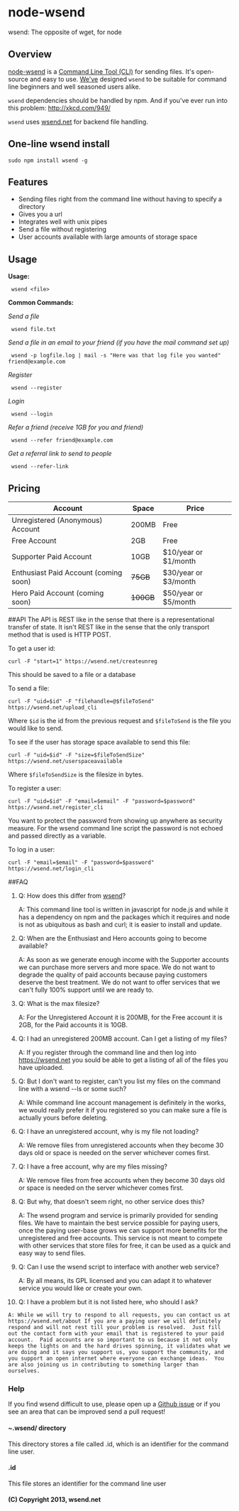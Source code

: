node-wsend
==========

wsend: The opposite of wget, for node

## Overview

[node-wsend](https://github.com/abemassry/node-wsend) is a [Command Line Tool (CLI)](http://en.wikipedia.org/wiki/Command-line_interface) for sending files. It's open-source and easy to use. [We've](http://massindustries.org) designed `wsend` to be suitable for command line beginners and well seasoned users alike.

`wsend` dependencies should be handled by npm. And if you've ever run into this problem: http://xkcd.com/949/

`wsend` uses [wsend.net](https://wsend.net) for backend file handling.

## One-line wsend install

    sudo npm install wsend -g

## Features

 - Sending files right from the command line without having to specify a directory
 - Gives you a url
 - Integrates well with unix pipes
 - Send a file without registering
 - User accounts available with large amounts of storage space

## Usage

   **Usage:**
   
     wsend <file>
   
   **Common Commands:**

   *Send a file*

     wsend file.txt

   *Send a file in an email to your friend (if you have the mail command set up)*

     wsend -p logfile.log | mail -s "Here was that log file you wanted" friend@example.com

   *Register*

     wsend --register

   *Login*
   
     wsend --login
   
   *Refer a friend (receive 1GB for you and friend)*
   
     wsend --refer friend@example.com

   *Get a referral link to send to people*
   
     wsend --refer-link
     

## Pricing 

| Account                               | Space     | Price                |
|---------------------------------------|-----------|----------------------|
| Unregistered (Anonymous) Account      | 200MB     | Free                 |
| Free Account                          | 2GB       | Free                 |
| Supporter Paid Account                | 10GB      | $10/year or $1/month |
| Enthusiast Paid Account (coming soon) | ~~75GB~~  | $30/year or $3/month |
| Hero Paid Account (coming soon)       | ~~100GB~~ | $50/year or $5/month |
 

##API
The API is REST like in the sense that there is a representational transfer of state.  It isn't REST like in the sense that the only transport method that is used is HTTP POST.

To get a user id:

    curl -F "start=1" https://wsend.net/createunreg
    
This should be saved to a file or a database

To send a file:

    curl -F "uid=$id" -F "filehandle=@$fileToSend" https://wsend.net/upload_cli
    
Where `$id` is the id from the previous request and `$fileToSend` is the file you would like to send.

To see if the user has storage space available to send this file:

	curl -F "uid=$id" -F "size=$fileToSendSize" https://wsend.net/userspaceavailable
    

Where `$fileToSendSize` is the filesize in bytes.

To register a user:

	curl -F "uid=$id" -F "email=$email" -F "password=$password" https://wsend.net/register_cli
    
You want to protect the password from showing up anywhere as security measure.  For the wsend command line script the password is not echoed and passed directly as a variable.

To log in a user:

	curl -F "email=$email" -F "password=$password" https://wsend.net/login_cli
    

##FAQ

 1. Q: How does this differ from [wsend](https://github.com/abemassry/wsend)?
 
 	A: This command line tool is written in javascript for node.js and while it has a dependency on npm and the packages which it requires and node is not as ubiquitous as bash and curl; it is easier to install and update.


 2. Q: When are the Enthusiast and Hero accounts going to become available?
 
 	A: As soon as we generate enough income with the Supporter accounts we can purchase more servers and more space.  We do not want to degrade the quality of paid accounts because paying customers deserve the best treatment.  We do not want to offer services that we can't fully 100% support until we are ready to.

 3. Q: What is the max filesize?

 	A: For the Unregistered Account it is 200MB, for the Free account it is 2GB, for the Paid accounts it is 10GB.
 
 4. Q: I had an unregistered 200MB account.  Can I get a listing of my files?
 
	A:  If you register through the command line and then log into https://wsend.net you sould be able to get a listing of all of the files you have uploaded.

 5. Q: But I don't want to register, can't you list my files on the command line with a wsend --ls or some such?
 
 	A: While command line account management is definitely in the works, we would really prefer it if you registered so you can make sure a file is actually yours before deleting.

 6. Q: I have an unregistered account, why is my file not loading?

	A: We remove files from unregistered accounts when they become 30 days old or space is needed on the server whichever comes first.

 7. Q: I have a free account, why are my files missing?

	A: We remove files from free accounts when they become 30 days old or space is needed on the server whichever comes first.

 8. Q: But why, that doesn't seem right, no other service does this?

	A: The wsend program and service is primarily provided for sending files. We have to maintain the best service possible for paying users, once the paying user-base grows we can support more benefits for the unregistered and free accounts.  This service is not meant to compete with other services that store files for free, it can be used as a quick and easy way to send files.

 9. Q: Can I use the wsend script to interface with another web service?

	A: By all means, its GPL licensed and you can adapt it to whatever service you would like or create your own.

 10. Q: I have a problem but it is not listed here, who should I ask?

	A: While we will try to respond to all requests, you can contact us at https://wsend.net/about If you are a paying user we will definitely respond and will not rest till your problem is resolved.  Just fill out the contact form with your email that is registered to your paid account.  Paid accounts are so important to us because it not only keeps the lights on and the hard drives spinning, it validates what we are doing and it says you support us, you support the community, and you support an open internet where everyone can exchange ideas.  You are also joining us in contributing to something larger than ourselves.

	

### Help

If you find wsend difficult to use, please open up a [Github issue](https://github.com/abemassry/node-wsend/issues) or if you see an area that can be improved send a pull request! 

#### ~.wsend/ directory

This directory stores a file called .id, which is an identifier for the command line user.

#### .id

This file stores an identifier for the command line user


#### (C) Copyright 2013, wsend.net
